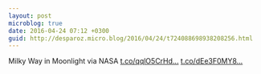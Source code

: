 ```yaml
---
layout: post
microblog: true
date: 2016-04-24 07:12 +0300
guid: http://desparoz.micro.blog/2016/04/24/t724088698938208256.html
---
```

Milky Way in Moonlight via NASA [t.co/qqlO5CrHd...](https://t.co/qqlO5CrHdr) [t.co/dEe3F0MY8...](https://t.co/dEe3F0MY89)
